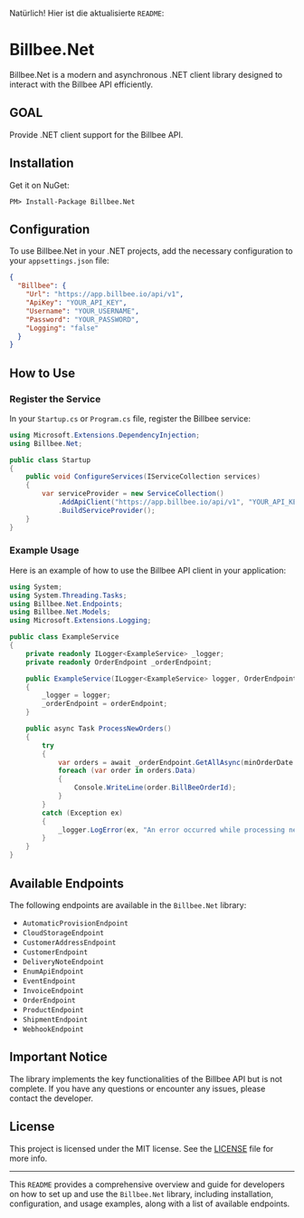 Natürlich! Hier ist die aktualisierte `README`:

# Billbee.Net

Billbee.Net is a modern and asynchronous .NET client library designed to interact with the Billbee API efficiently.

## GOAL

Provide .NET client support for the Billbee API.

## Installation

Get it on NuGet:

```shell
PM> Install-Package Billbee.Net
```

## Configuration

To use Billbee.Net in your .NET projects, add the necessary configuration to your `appsettings.json` file:

```json
{
  "Billbee": {
    "Url": "https://app.billbee.io/api/v1",
    "ApiKey": "YOUR_API_KEY",
    "Username": "YOUR_USERNAME",
    "Password": "YOUR_PASSWORD",
    "Logging": "false"
  }
}
```

## How to Use

### Register the Service

In your `Startup.cs` or `Program.cs` file, register the Billbee service:

```csharp
using Microsoft.Extensions.DependencyInjection;
using Billbee.Net;

public class Startup
{
    public void ConfigureServices(IServiceCollection services)
    {
        var serviceProvider = new ServiceCollection()
            .AddApiClient("https://app.billbee.io/api/v1", "YOUR_API_KEY", "YOUR_PASSWORD")
            .BuildServiceProvider();
    }
}
```

### Example Usage

Here is an example of how to use the Billbee API client in your application:

```csharp
using System;
using System.Threading.Tasks;
using Billbee.Net.Endpoints;
using Billbee.Net.Models;
using Microsoft.Extensions.Logging;

public class ExampleService
{
    private readonly ILogger<ExampleService> _logger;
    private readonly OrderEndpoint _orderEndpoint;

    public ExampleService(ILogger<ExampleService> logger, OrderEndpoint orderEndpoint)
    {
        _logger = logger;
        _orderEndpoint = orderEndpoint;
    }

    public async Task ProcessNewOrders()
    {
        try
        {
            var orders = await _orderEndpoint.GetAllAsync(minOrderDate: DateTime.Today.AddDays(-10));
            foreach (var order in orders.Data)
            {
                Console.WriteLine(order.BillBeeOrderId);
            }
        }
        catch (Exception ex)
        {
            _logger.LogError(ex, "An error occurred while processing new orders.");
        }
    }
}
```

## Available Endpoints

The following endpoints are available in the `Billbee.Net` library:

- `AutomaticProvisionEndpoint`
- `CloudStorageEndpoint`
- `CustomerAddressEndpoint`
- `CustomerEndpoint`
- `DeliveryNoteEndpoint`
- `EnumApiEndpoint`
- `EventEndpoint`
- `InvoiceEndpoint`
- `OrderEndpoint`
- `ProductEndpoint`
- `ShipmentEndpoint`
- `WebhookEndpoint`

## Important Notice

The library implements the key functionalities of the Billbee API but is not complete. If you have any questions or
encounter any issues, please contact the developer.

## License

This project is licensed under the MIT license. See the [LICENSE](LICENSE) file for more info.

---

This `README` provides a comprehensive overview and guide for developers on how to set up and use the `Billbee.Net`
library, including installation, configuration, and usage examples, along with a list of available endpoints.